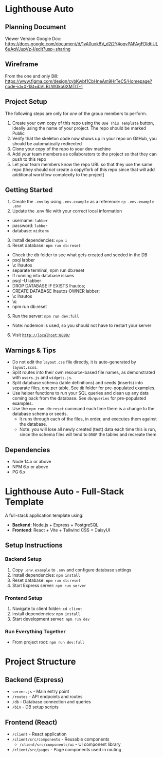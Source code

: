 # Lighthouse Auto

## Planning Document

Viewer Version Google Doc: https://docs.google.com/document/d/1yA0uok8V_d2j2Y4oqvPAFAgFDIdtiUL6uAqVJupVz-I/edit?usp=sharing

## Wireframe
From the one and only Bill: https://www.figma.com/design/cybKwbf1CbHneAm9HrTeC5/Homepage?node-id=0-1&t=ibVLBLWGko6XMTIT-1

## Project Setup

The following steps are only for _one_ of the group members to perform.

1. Create your own copy of this repo using the `Use This Template` button, ideally using the name of your project. The repo should be marked Public
2. Verify that the skeleton code now shows up in your repo on GitHub, you should be automatically redirected
3. Clone your copy of the repo to your dev machine
4. Add your team members as collaborators to the project so that they can push to this repo
5. Let your team members know the repo URL so that they use the same repo (they should _not_ create a copy/fork of this repo since that will add additional workflow complexity to the project)

## Getting Started

1. Create the `.env` by using `.env.example` as a reference: `cp .env.example .env`
2. Update the .env file with your correct local information

- username: `labber`
- password: `labber`
- database: `midterm`

3. Install dependencies: `npm i`
4. Reset database: `npm run db:reset`

- Check the db folder to see what gets created and seeded in the DB
- psql labber
- \c lhautos
- separate terminal, npm run db:reset
- If running into database issues
- psql -U labber
- DROP DATABASE IF EXISTS lhautos;
- CREATE DATABASE lhautos OWNER labber;
- \c lhautos
- \q
- npm run db:reset

5. Run the server: `npm run dev:full`

- Note: nodemon is used, so you should not have to restart your server

6. Visit [`http://localhost:8080/`](http://localhost:5173/)

## Warnings & Tips

- Do not edit the `layout.css` file directly, it is auto-generated by `layout.scss`.
- Split routes into their own resource-based file names, as demonstrated with `users.js` and `widgets.js`.
- Split database schema (table definitions) and seeds (inserts) into separate files, one per table. See `db` folder for pre-populated examples.
- Use helper functions to run your SQL queries and clean up any data coming back from the database. See `db/queries` for pre-populated examples.
- Use the `npm run db:reset` command each time there is a change to the database schema or seeds.
  - It runs through each of the files, in order, and executes them against the database.
  - Note: you will lose all newly created (test) data each time this is run, since the schema files will tend to `DROP` the tables and recreate them.

## Dependencies

- Node 14.x or above
- NPM 6.x or above
- PG 6.x

# Lighthouse Auto - Full-Stack Template

A full-stack application template using:

- **Backend**: Node.js + Express + PostgreSQL
- **Frontend**: React + Vite + Tailwind CSS + DaisyUI

## Setup Instructions

### Backend Setup

1. Copy `.env.example` to `.env` and configure database settings
2. Install dependencies: `npm install`
3. Reset database: `npm run db:reset`
4. Start Express server: `npm run server`

### Frontend Setup

1. Navigate to client folder: `cd client`
2. Install dependencies: `npm install`
3. Start development server: `npm run dev`

### Run Everything Together

- From project root: `npm run dev:full`

# Project Structure

## Backend (Express)

- `server.js` - Main entry point
- `/routes` - API endpoints and routes
- `/db` - Database connection and queries
- `/bin` - DB setup scripts

## Frontend (React)

- `/client` - React application
- `/client/src/components` - Reusable components
  - `/client/src/components/ui` - UI component library
- `/client/src/pages` - Page components used in routing
